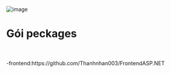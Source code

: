 ![image](https://github.com/Thanhnhan003/ShopNhanBackend/assets/108461276/7befe2ae-a8e6-420b-af8c-2ef12ea88312)
<h1>Gói peckages</h1>
<br/>
<br/>
-frontend:https://github.com/Thanhnhan003/FrontendASP.NET
